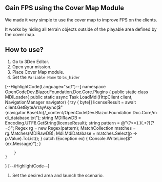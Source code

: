## Gain FPS using the Cover Map Module
We made it very simple to use the cover map to improve FPS on the clients.

It works by hiding all terrain objects outside of the playable area defined by the cover map.

## How to use?
1. Go to 3Den Editor.
1. Open your mission.
1. Place Cover Map module.
1. Set the ```Variable Name``` to ```bs_hider```

[--HighlightCode(Language="sqf")--]
namespace OpenCodeDev.Blazor.Foundation.Doc.Core.Plugins
{
    public static class MDILoader{
        public static async Task LoadMdi(HttpClient client, NavigationManager navigator)
        {
            try
            {
                byte[] licenseResult = await client.GetByteArrayAsync($"{navigator.BaseUri}/_content/OpenCodeDev.Blazor.Foundation.Doc.Core/mdi_database.txt");
                string MDIRawDB = Encoding.UTF8.GetString(licenseResult);
                string pattern = @"(?<=\}\.)(.*?)(?=\:)";
                Regex rg = new Regex(pattern);
                MatchCollection matches = rg.Matches(MDIRawDB);
                Mdi.MdiDatabase = matches.Select(p => p.Value).ToList();
            }
            catch (Exception ex)
            {
                Console.WriteLine($"{ex.Message}");
            }

        }
    }
}
[--/HighlightCode--]

1. Set the desired area and launch the scenario.